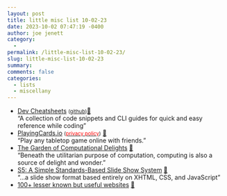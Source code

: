 ```yaml
---
layout: post
title: little misc list 10-02-23
date: 2023-10-02 07:47:19 -0400
author: joe jenett
category:
  - 
permalink: /little-misc-list-10-02-23/
slug: little-misc-list-10-02-23
summary: 
comments: false
categories:
  - lists
  - miscellany
---
```

<ul class="links">
	<li><a title="Dev Cheatsheets" href="https://michaelcurrin.github.io/dev-cheatsheets/">Dev Cheatsheets</a> <small>(<a href="https://github.com/MichaelCurrin/dev-cheatsheets">github</a>)</small><a href="https://pinboard.in/u:tdjones">📌</a><br>“A collection of code snippets and CLI guides for quick and easy reference while coding”</li>
	<li><a title="PlayingCards.io Virtual Tabletop" href="https://playingcards.io/">PlayingCards.io</a> <small>(<a href="https://playingcards.io/privacy-policy"><span style="color:red;">privacy policy</span></a>)</small> <a href="https://pinboard.in/u:perich">📌</a><br>“Play any tabletop game online with friends.”</li>
<li><a title="The Garden of Computational Delights" href="https://arbesman.net/computationaldelights/">The Garden of Computational Delights</a> <a href="https://pinboard.in/u:philapple">📌</a><br>“Beneath the utilitarian purpose of computation, computing is also a source of delight and wonder.”</li>
	<li><a title="S5: A Simple Standards-Based Slide Show System" href="https://meyerweb.com/eric/tools/s5/">S5: A Simple Standards-Based Slide Show System</a> <a href="https://pinboard.in/u:david256">📌</a><br>“...a slide show format based entirely on XHTML, CSS, and JavaScript”</li>
	<li><a title="100+ lesser known but useful websites" href="https://platinuminch24.notion.site/100-lesser-known-but-useful-websites-78a9949a56fa422997a76f5331da02c9">100+ lesser known but useful websites</a> <a href="https://pinboard.in/u:zero1infinity">📌</a></li>
</ul>

<a href="https://brid.gy/publish/mastodon"></a>